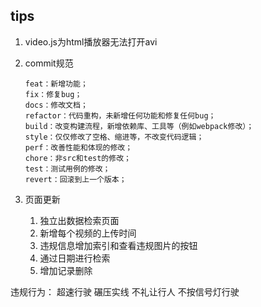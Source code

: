## tips
1. video.js为html播放器无法打开avi

2. commit规范

	```
	feat：新增功能；
    fix：修复bug；
    docs：修改文档；
    refactor：代码重构，未新增任何功能和修复任何bug；
    build：改变构建流程，新增依赖库、工具等（例如webpack修改）；
    style：仅仅修改了空格、缩进等，不改变代码逻辑；
    perf：改善性能和体现的修改；
    chore：非src和test的修改；
    test：测试用例的修改；
    revert：回滚到上一个版本；
   ```

3. 页面更新
    1. 独立出数据检索页面
    2. 新增每个视频的上传时间
    3. 违规信息增加索引和查看违规图片的按钮
    4. 通过日期进行检索
    5. 增加记录删除


违规行为：
    超速行驶
    碾压实线
    不礼让行人
    不按信号灯行驶